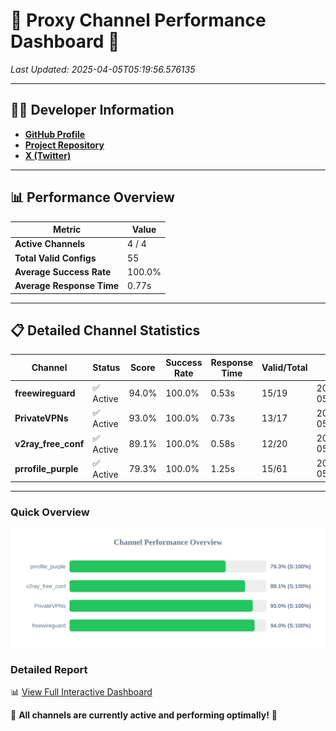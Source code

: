 # 🌟 Proxy Channel Performance Dashboard 🌟

_Last Updated: 2025-04-05T05:19:56.576135_

---

## 👩‍💻 Developer Information

- **[GitHub Profile](https://github.com/4n0nymou3)**  
- **[Project Repository](https://github.com/4n0nymou3/multi-proxy-config-fetcher)**  
- **[X (Twitter)](https://x.com/4n0nymou3)**  

---

## 📊 Performance Overview

| Metric                | Value       |
|-----------------------|-------------|
| **Active Channels**   | 4 / 4       |
| **Total Valid Configs** | 55          |
| **Average Success Rate** | 100.0%      |
| **Average Response Time** | 0.77s       |

---

## 📋 Detailed Channel Statistics

| Channel          | Status     | Score  | Success Rate | Response Time | Valid/Total | Last Success               |
|------------------|------------|--------|--------------|---------------|-------------|----------------------------|
| **freewireguard**  | ✅ Active  | 94.0%  | 100.0% | 0.53s         | 15/19       | 2025-04-05T05:19:56.574335 |
| **PrivateVPNs**  | ✅ Active  | 93.0%  | 100.0% | 0.73s         | 13/17       | 2025-04-05T05:19:56.022569 |
| **v2ray_free_conf**  | ✅ Active  | 89.1%  | 100.0% | 0.58s         | 12/20       | 2025-04-05T05:19:55.264436 |
| **prrofile_purple**  | ✅ Active  | 79.3%  | 100.0% | 1.25s         | 15/61       | 2025-04-05T05:19:54.648589 |

---

### Quick Overview
<div align="center">
  <a href="https://raw.githubusercontent.com/nullluser/NullRepo/refs/heads/main/assets/channel_stats_chart.svg">
    <img src="https://raw.githubusercontent.com/nullluser/NullRepo/refs/heads/main/assets/channel_stats_chart.svg" alt="Source Performance Statistics" width="800">
  </a>
</div>

### Detailed Report
📊 [View Full Interactive Dashboard](https://htmlpreview.github.io/?https://github.com/nullluser/NullRepo/blob/main/assets/performance_report.html)

🎉 **All channels are currently active and performing optimally!** 🎉
